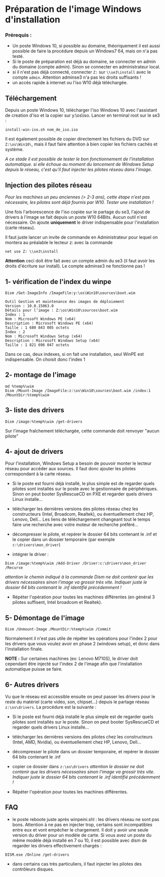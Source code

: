# Préparation de l'image Windows d'installation

### Prérequis : 
- Un poste Windows 10, si possible au domaine, théoriquement il est aussi possible de faire la procédure depuis un Windows7 64, mais on n'a pas testé.
- Si le poste de préparation est déjà au domaine, se connecter en admin du domaine (compte admin). Sinon se connecter en administrateur local.
- si il n'est pas déjà connecté,  connecter `Z:` sur `\\se3\install` avec le compte `admin`. Attention adminse3 n'a pas les droits suffisants !
- un accès rapide à internet ou l'iso W10 déjà téléchargée.

## Téléchargement
Depuis un poste Windows 10, télécharger l'iso Windows 10 avec l'assistant de creation d'iso et la copier sur y:\os\iso. 
Lancer  en terminal root sur le se3 :
```
install-win-iso.sh nom_de_iso.iso
``` 
Il est également possible de copier directement les fichiers du DVD sur `Z:\os\Win10\`, mais il faut faire attention à bien copier les fichiers cachés et système.

_A ce stade il est possible de tester le bon fonctionnement de l'installation automatique. si elle échoue au moment du lancement de Windows Setup depuis le réseau, c'est qu'il faut injecter les pilotes réseau dans l'image._

## Injection des pilotes réseau

_Pour les machines un peu anciennes (> 2-3 ans), cette étape n'est pas nécessaire, les pilotes sont déjà fournis par W10. Tester une installation !_

Une fois l'arborescence de l'iso copiée sur le partage du se3, l'ajout de drivers à l'image se fait depuis un poste W10 64Bits. Aucun outil n'est nécessaire. 
On ajoute **uniquement** le driver indispensable pour l'installation (carte réseau).

Il faut juste lancer un invite de commande en Administrateur pour lequel on montera au préalable le lecteur z: avec la commande
```
net use Z: \\se3\install
```
**Attention** ceci doit être fait avec un compte admin du se3 (il faut avoir les droits d'écriture sur install). Le compte adminse3 ne fonctionne pas !

1- vérification de l'index du winpe
--------------------------------

```
Dism /Get-ImageInfo /ImageFile:y:\os\Win10\sources\boot.wim
```
```
Outil Gestion et maintenance des images de déploiement
Version : 10.0.15063.0
Détails pour l’image : Z:\os\Win10\sources\boot.wim
Index : 1
Nom : Microsoft Windows PE (x64)
Description : Microsoft Windows PE (x64)
Taille : 1 680 843 005 octets
Index : 2
Nom : Microsoft Windows Setup (x64)
Description : Microsoft Windows Setup (x64)
Taille : 1 821 696 047 octets
```
Dans ce cas, deux indexes, si on fait une installation, seul WinPE est indispensable. On choisit donc l'index 1

2- montage de l'image
-------------------------

```
md %temp%\wim
Dism /Mount-Image /ImageFile:z:\os\Win10\sources\boot.wim /index:1 /MountDir:%temp%\wim
```

3- liste des drivers
--------------------
```
Dism /image:%temp%\wim /get-drivers
```
Sur l'image fraîchement téléchargée, cette commande doit renvoyer "aucun pilote"

4- ajout de drivers
---
Pour l'installation, Windows Setup a besoin de pouvoir monter le lecteur réseau pour accéder aux sources. Il faut donc ajouter les pilotes correspondant à la carte réseau. 

* Si le poste est fourni déjà installé, le plus simple est de regarder quels pilotes sont installés sur le poste avec le gestionnaire de périphériques. Sinon on peut booter SysRescueCD en PXE et regarder quels drivers Linux installe...
* télécharger les dernières versions des pilotes réseau chez les constructeurs (Intel, Broadcom, Realtek), ou éventuellement chez HP, Lenovo, Dell... Les liens de téléchargement changeant tout le temps faire une recherche avec votre moteur de recherche préféré...

* décompresser le pilote, et repérer le dossier 64 bits contenant le .inf
 et le copier dans un dossier temporaire (par exemple `c:\drivers\mon_driver`)
* intégrer le driver :
```
Dism /image:%temp%\wim /Add-Driver /Driver:c:\drivers\mon_driver /Recurse
```
_attention le chemin indiqué à la commande Dism ne doit contenir que les drivers nécessaires sinon l'image va grossir très vite. Indiquer juste le dossier 64 bits contenant le .inf identifié précédemment !_  

* Répéter l'opération pour toutes les machines différentes (en général 3 pilotes suffisent, Intel broadcom et Realtek).

5- Démontage de l'image
----
```
Dism /Unmount-Image /MountDir:%temp%\wim /Commit
```


Normalement il n'est pas utile de répéter les opérations pour l'index 2 pour les drivers que vous voulez avoir en phase 2 (windows setup), et donc dans l'installation finale. 

**NOTE :** 
Sur certaines machines (ex: Lenovo M710S), le driver doit cependant être injecté sur l'index 2 de l'image afin que l'installation automatique puisse se faire.

6- Autres drivers
---
Vu que le réseau est accessible ensuite on peut passer les drivers pour le reste du matériel (carte vidéo, son, chipset...) depuis le partage réseau  `z:\os\drivers`. 
La procédure est la suivante : 
* Si le poste est fourni déjà installé le plus simple est de regarder quels pilotes sont installés sur le poste. Sinon on peut booter SysRescueCD et regarder quels drivers Linux installe...
* télécharger les dernières versions des pilotes chez les constructeurs (Intel, AMD, Nvidia), ou éventuellement chez HP, Lenovo, Dell...
* décompresser le pilote dans un dossier temporaire, et repérer le dossier 64 bits contenant le .inf
* copier ce dossier dans `z:\os\drivers`
_attention le dossier ne doit contenir que les drivers nécessaires sinon l'image va grossir très vite. Indiquer juste le dossier 64 bits contenant le .inf identifié précédemment !_  

* Répéter l'opération pour toutes les machines différentes.

 
## FAQ
 - le poste reboote  juste après winpeini.shl : les drivers réseau ne sont pas bons. Attention à ne pas en injecter trop, certains sont incompatibles entre eux et vont empêcher le chargement. Il doit y avoir une seule version du driver pour un modèle de carte. Si vous avez un poste du même modèle déjà installé en 7 ou 10, il est possible avec dism de regarder les drivers effectivement chargés : 
 ```
 DISM.exe /Online /get-drivers
 ```
 - dans certains cas très particuliers, il faut injecter les pilotes des contrôleurs disques. 
 
